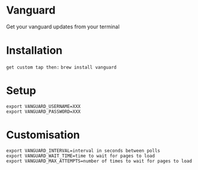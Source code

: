 # Vanguard

Get your vanguard updates from your terminal

# Installation

`get custom tap then:`
`brew install vanguard`

# Setup

```
export VANGUARD_USERNAME=XXX
export VANGUARD_PASSWORD=XXX
```

# Customisation

```
export VANGUARD_INTERVAL=interval in seconds between polls
export VANGUARD_WAIT_TIME=time to wait for pages to load
export VANGUARD_MAX_ATTEMPTS=number of times to wait for pages to load
```
